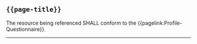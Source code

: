 ## <code>{{page-title}}</code>

The resource being referenced SHALL conform to the {{pagelink:Profile-Questionnaire}}.

---